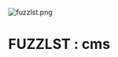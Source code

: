 ![fuzzlst.png](https://www.rbcafe.com/wp-content/uploads/fuzzlst.png "fuzzlst.png")

# FUZZLST : cms
